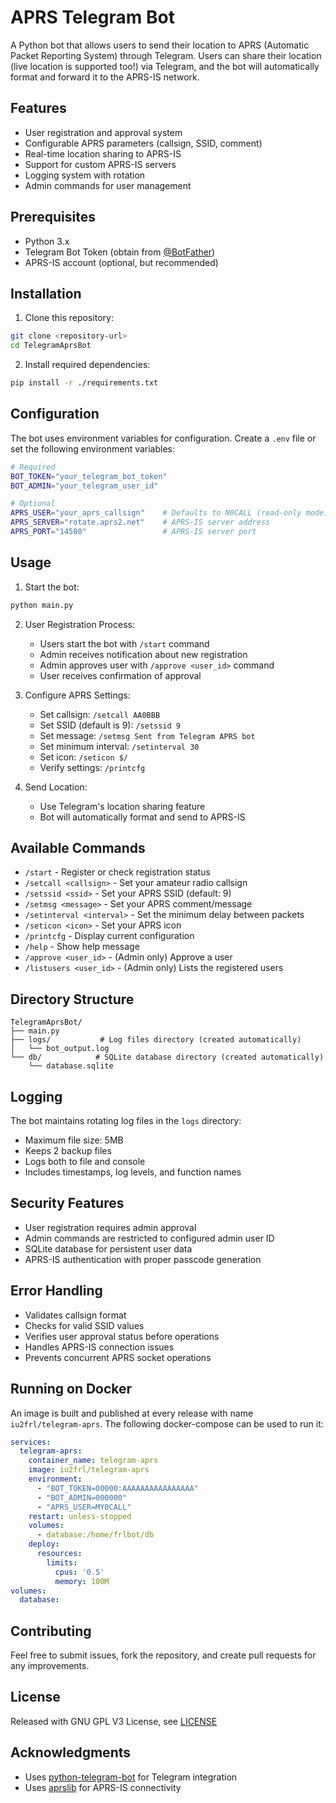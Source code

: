 # APRS Telegram Bot

A Python bot that allows users to send their location to APRS (Automatic Packet Reporting System) through Telegram. Users can share their location (live location is supported too!) via Telegram, and the bot will automatically format and forward it to the APRS-IS network.

## Features

- User registration and approval system
- Configurable APRS parameters (callsign, SSID, comment)
- Real-time location sharing to APRS-IS
- Support for custom APRS-IS servers
- Logging system with rotation
- Admin commands for user management

## Prerequisites

- Python 3.x
- Telegram Bot Token (obtain from [@BotFather](https://t.me/botfather))
- APRS-IS account (optional, but recommended)

## Installation

1. Clone this repository:
```bash
git clone <repository-url>
cd TelegramAprsBot
```

2. Install required dependencies:
```bash
pip install -r ./requirements.txt
```

## Configuration

The bot uses environment variables for configuration. Create a `.env` file or set the following environment variables:

```bash
# Required
BOT_TOKEN="your_telegram_bot_token"
BOT_ADMIN="your_telegram_user_id"

# Optional
APRS_USER="your_aprs_callsign"    # Defaults to N0CALL (read-only mode)
APRS_SERVER="rotate.aprs2.net"    # APRS-IS server address
APRS_PORT="14580"                 # APRS-IS server port
```

## Usage

1. Start the bot:
```bash
python main.py
```

2. User Registration Process:
   - Users start the bot with `/start` command
   - Admin receives notification about new registration
   - Admin approves user with `/approve <user_id>` command
   - User receives confirmation of approval

3. Configure APRS Settings:
   - Set callsign: `/setcall AA0BBB`
   - Set SSID (default is 9): `/setssid 9`
   - Set message: `/setmsg Sent from Telegram APRS bot`
   - Set minimum interval: `/setinterval 30`
   - Set icon: `/seticon $/`
   - Verify settings: `/printcfg`

4. Send Location:
   - Use Telegram's location sharing feature
   - Bot will automatically format and send to APRS-IS

## Available Commands

- `/start` - Register or check registration status
- `/setcall <callsign>` - Set your amateur radio callsign
- `/setssid <ssid>` - Set your APRS SSID (default: 9)
- `/setmsg <message>` - Set your APRS comment/message
- `/setinterval <interval>` - Set the minimum delay between packets
- `/seticon <icon>` - Set your APRS icon
- `/printcfg` - Display current configuration
- `/help` - Show help message
- `/approve <user_id>` - (Admin only) Approve a user
- `/listusers <user_id>` - (Admin only) Lists the registered users

## Directory Structure

```
TelegramAprsBot/
├── main.py
├── logs/           # Log files directory (created automatically)
│   └── bot_output.log
└── db/            # SQLite database directory (created automatically)
    └── database.sqlite
```

## Logging

The bot maintains rotating log files in the `logs` directory:
- Maximum file size: 5MB
- Keeps 2 backup files
- Logs both to file and console
- Includes timestamps, log levels, and function names

## Security Features

- User registration requires admin approval
- Admin commands are restricted to configured admin user ID
- SQLite database for persistent user data
- APRS-IS authentication with proper passcode generation

## Error Handling

- Validates callsign format
- Checks for valid SSID values
- Verifies user approval status before operations
- Handles APRS-IS connection issues
- Prevents concurrent APRS socket operations

## Running on Docker

An image is built and published at every release with name `iu2frl/telegram-aprs`. The following docker-compose can be used to run it:

```yaml
services:
  telegram-aprs:
    container_name: telegram-aprs
    image: iu2frl/telegram-aprs
    environment:
      - "BOT_TOKEN=00000:AAAAAAAAAAAAAAAA"
      - "BOT_ADMIN=000000"
      - "APRS_USER=MY0CALL"
    restart: unless-stopped
    volumes:
      - database:/home/frlbot/db
    deploy:
      resources:
        limits:
          cpus: '0.5'
          memory: 100M
volumes:
  database:
```

## Contributing

Feel free to submit issues, fork the repository, and create pull requests for any improvements.

## License

Released with GNU GPL V3 License, see [LICENSE](./LICENSE)

## Acknowledgments

- Uses [python-telegram-bot](https://github.com/python-telegram-bot/python-telegram-bot) for Telegram integration
- Uses [aprslib](https://github.com/rossengeorgiev/aprs-python) for APRS-IS connectivity
